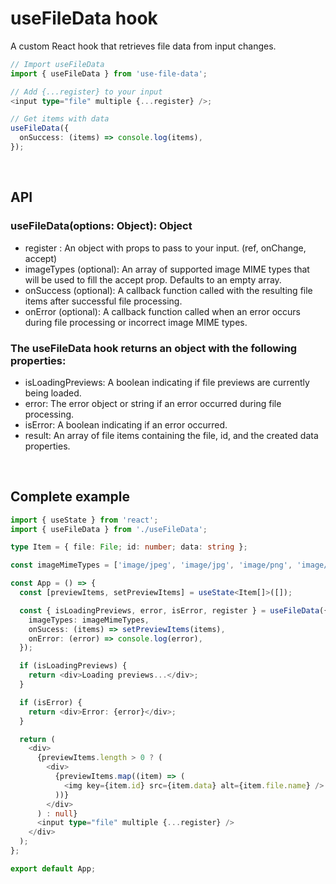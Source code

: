 # useFileData hook

A custom React hook that retrieves file data from input changes.

```ts
// Import useFileData
import { useFileData } from 'use-file-data';

// Add {...register} to your input
<input type="file" multiple {...register} />;

// Get items with data
useFileData({
  onSuccess: (items) => console.log(items),
});
```

<br/>

## API

<h3>useFileData(options: Object): Object</h3>

- register : An object with props to pass to your input. (ref, onChange, accept)
- imageTypes (optional): An array of supported image MIME types that will be used to fill the accept prop. Defaults to an empty array.
- onSuccess (optional): A callback function called with the resulting file items after successful file processing.
- onError (optional): A callback function called when an error occurs during file processing or incorrect image MIME types.

<h3>The useFileData hook returns an object with the following properties: </h3>

- isLoadingPreviews: A boolean indicating if file previews are currently being loaded.
- error: The error object or string if an error occurred during file processing.
- isError: A boolean indicating if an error occurred.
- result: An array of file items containing the file, id, and the created data properties.

<br/>

## Complete example

```ts
import { useState } from 'react';
import { useFileData } from './useFileData';

type Item = { file: File; id: number; data: string };

const imageMimeTypes = ['image/jpeg', 'image/jpg', 'image/png', 'image/gif'];

const App = () => {
  const [previewItems, setPreviewItems] = useState<Item[]>([]);

  const { isLoadingPreviews, error, isError, register } = useFileData({
    imageTypes: imageMimeTypes,
    onSucess: (items) => setPreviewItems(items),
    onError: (error) => console.log(error),
  });

  if (isLoadingPreviews) {
    return <div>Loading previews...</div>;
  }

  if (isError) {
    return <div>Error: {error}</div>;
  }

  return (
    <div>
      {previewItems.length > 0 ? (
        <div>
          {previewItems.map((item) => (
            <img key={item.id} src={item.data} alt={item.file.name} />
          ))}
        </div>
      ) : null}
      <input type="file" multiple {...register} />
    </div>
  );
};

export default App;
```
